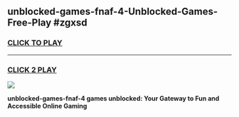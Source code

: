 
## unblocked-games-fnaf-4-Unblocked-Games-Free-Play #zgxsd
<h3>
<a href="https://us.freeplayer.one?title=unblocked-games-fnaf-4&ref=9M">CLICK TO PLAY</a></h3>
<hr>

<h3>
<a href="https://us.freeplayer.one?title=unblocked-games-fnaf-4&ref=9M">CLICK 2 PLAY</a>
  
</h3>

<a href="https://us.freeplayer.one?title=unblocked-games-fnaf-4&ref=9M"><img src="https://clearcache.store/games.png"></a>


**unblocked-games-fnaf-4 games unblocked: Your Gateway to Fun and Accessible Online Gaming**
